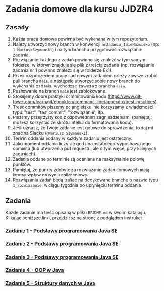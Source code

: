 # Zadania domowe dla kursu JJDZR4

## Zasady

1. Każda praca domowa powinna być wykonana w tym repozytorium.
1. Należy utworzyć nowy branch w konwencji `nrZadania_ImieNazwisko` (np: `1_MariuszSzymanski`) i na tym branchu przygotować rozwiązanie zadania.
1. Rozwiązanie każdego z zadań powinno się znaleźć w tym samym folderze, w którym znajduje się plik z treścią zadania (np. rozwiązanie zadania nr 1 powinno znaleźć się w folderze Ex1).
1. Przed rozpoczęciem pracy nad nowym zadaniem należy zawsze zrobić pull brancha `main`, a następnie utworzyć sobie nowy branch do wykonania zadania, wychodząc zawsze z brancha `main`.
1. Pushowanie na branch `main` jest zablokowane.
1. Stosujemy dobre praktyki commitowania kodu (https://www.git-tower.com/learn/git/ebook/en/command-line/appendix/best-practices).
1. Treść commitów piszemy po angielsku, nie korzystamy z wiadomości typu: "test", "test commit", "rozwiązanie", itp.
1. Piszemy przejrzysty kod z odpowiednimi zagnieżdżeniami (pamiętaj: możesz korzystać ze skrótu IntelliJ do formatowania kodu).
1. Jeśli uznasz, że Twoje zadanie jest gotowe do sprawdzenia, to daj mi znać na Slacku (`@Mariusz Szymański`).
1. Termin oddania podany w każdym zadaniu jest ostateczny.
1. Jako moment oddania liczy się godzina ostatniego wypushowanego commita (lub utworzenia pull requestu, ale o tym więcej przy kolejnych zadaniach).
1. Zadania oddane po terminie są oceniane na maksymalnie połowę punktów.
1. Pamiętaj, że punkty zdobyte za rozwiązanie zadań domowych mają istotny wpływ na wynik zaliczeniowy.
1. Rozwiązania zadań będą trafiać na dedykowane branche o nazwie typu `1_rozwiazanie`, w ciągu tygodnia po upłynięciu terminu oddania.

## Zadania
Każde zadanie ma treść opisaną w pliku `README.md` w swoim katalogu.
Klikając poniższe linki, przejdziesz na stronę z podglądem instrukcji.

### [Zadanie 1 - Podstawy programowania Java SE](./Ex1)

### [Zadanie 2 - Podstawy programowania Java SE](./Ex2)

### [Zadanie 3 - Podstawy programowania Java SE](./Ex3)

### [Zadanie 4 - OOP w Java](./Ex4)

### [Zadanie 5 - Struktury danych w Java](./Ex5)
